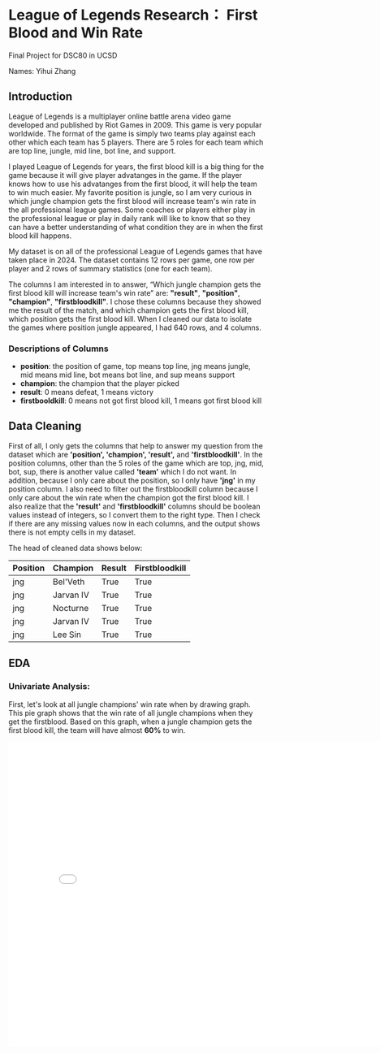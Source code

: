 # League of Legends Research： First Blood and Win Rate
Final Project for DSC80 in UCSD

Names: Yihui Zhang
## Introduction
League of Legends is a multiplayer online battle arena video game developed and published by Riot Games in 2009. This game is very popular worldwide. The format of the game is simply two teams play against each other which each team has 5 players. There are 5 roles for each team which are top line, jungle, mid line, bot line, and support. 

I played League of Legends for years, the first blood kill is a big thing for the game because it will give player advatanges in the game. If the player knows how to use his advatanges from the first blood, it will help the team to win much easier. My favorite position is jungle, so I am very curious in which jungle champion gets the first blood will increase team's win rate in the all professional league games. Some coaches or players either play in the professional league or play in daily rank will like to know that so they can have a better understanding of what condition they are in when the first blood kill happens.

My dataset is on all of the professional League of Legends games that have taken place in 2024. The dataset contains 12 rows per game, one row per player and 2 rows of summary statistics (one for each team). 

The columns I am interested in to answer, “Which jungle champion gets the first blood kill will increase team's win rate” are: **"result"**, **"position"**, **"champion"**, **"firstbloodkill"**. I chose these columns because they showed me the result of the match, and which champion gets the first blood kill, which position gets the first blood kill. When I cleaned our data to isolate the games where position jungle appeared, I had 640 rows, and 4 columns.
### Descriptions of Columns
- **position**: the position of game, top means top line, jng means jungle, mid means mid line, bot means bot line, and sup means support
- **champion**: the champion that the player picked 
- **result**: 0 means defeat, 1 means victory
- **firstbooldkill**: 0 means not got first blood kill, 1 means got first blood kill

## Data Cleaning
First of all, I only gets the columns that help to answer my question from the dataset which are **'position', 'champion', 'result',** and **'firstbloodkill'**. In the position columns, other than the 5 roles of the game which are top, jng, mid, bot, sup, there is another value called **'team'** which I do not want. In addition, because I only care about the position, so I only have **'jng'** in my position column. I also need to filter out the firstbloodkill column because I only care about the win rate when the champion got the first blood kill. I also realize that the **'result'** and **'firstbloodkill'** columns should be boolean values instead of integers, so I convert them to the right type. Then I check if there are any missing values now in each columns, and the output shows there is not empty cells in my dataset.

The head of cleaned data shows below: 

| Position | Champion  | Result | Firstbloodkill |
|----------|-----------|--------|----------------|
| jng      | Bel'Veth  | True   | True           |
| jng      | Jarvan IV | True   | True           |
| jng      | Nocturne  | True   | True           |
| jng      | Jarvan IV | True   | True           |
| jng      | Lee Sin   | True   | True           |

## EDA
### Univariate Analysis:
First, let's look at all jungle champions' win rate when by drawing graph. This pie graph shows that the win rate of all jungle champions when they get the firstblood. Based on this graph, when a jungle champion gets the first blood kill, the team will have almost **60%** to win.
<iframe
  src="assets/UA.html"
  width="800"
  height="600"
  frameborder="0"
></iframe>

